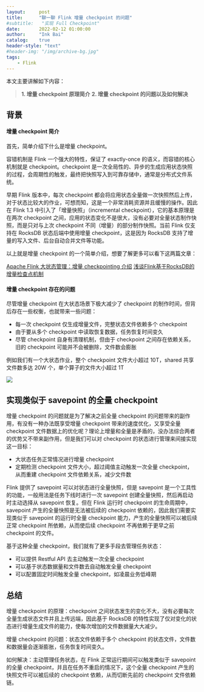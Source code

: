 ```yaml
---
layout:     post
title:      "聊一聊 Flink 增量 checkpoint 的问题"
#subtitle:   "实现 Full Checkpoint"
date:       2022-02-12 01:00:00
author:     "Ink Bai"
catalog:    true
header-style: "text"
#header-img: "/img/archive-bg.jpg"
tags:
    - Flink
---
```


本文主要讲解如下内容：

> **1. 增量 checkpoint 原理简介**
> **2. 增量 checkpoint 的问题以及如何解决**

## 背景
#### 增量 checkpoint 简介
首先，简单介绍下什么是增量 checkpoint。

容错机制是 Flink 一个强大的特性，保证了 exactly-once 的语义，而容错的核心机制就是 checkpoint。checkpoint 是一次全局性的、异步的生成应用状态快照的过程，会周期性的触发，最终把快照写入到可靠存储中，通常是分布式文件系统。

早期 Flink 版本中，每次 checkpoint 都会将应用状态全量做一次快照然后上传，对于状态比较大的作业，可想而知，这是一个非常消耗资源并且缓慢的操作。因此在 Flink 1.3 中引入了「增量快照」（incremental checkpoint），它的基本原理是在两次 checkpoint 之间，应用的状态变化不是很大，没有必要对全量状态制作快照，而是只对与上次 checkpoint 不同（增量）的部分制作快照。当前 Flink 仅支持在 RocksDB 状态后端中使用增量 checkpoint，这是因为 RocksDB 支持了增量的写入文件、后台自动合并文件等功能。

以上就是增量 checkpoint 的一个简单介绍，想要了解更多可以看下这两篇文章：

[Apache Flink 大状态管理：增量 checkpointing 介绍](https://www.jianshu.com/p/9540c0f08c44)
[浅谈Flink基于RocksDB的增量检查点机制](https://blog.csdn.net/nazeniwaresakini/article/details/104220180)

#### 增量 checkpoint 存在的问题
尽管增量 checkpoint 在大状态场景下极大减少了 checkpoint 的制作时间，但背后存在一些权衡，也就带来一些问题：

- 每一次 checkpoint 仅生成增量文件，完整状态文件依赖多个 checkpoint
- 由于要从多个 checkpoint 中读取恢复数据，任务恢复时间变久
- 尽管 checkpoint 自身有清理机制，但由于 checkpoint 之间存在依赖关系，旧的 checkpoint 可能并不会被删除，文件数会膨胀

例如我们有一个大状态作业，整个 checkpoint 文件大小超过 10T，shared 共享文件数多达 20W 个，单个算子的文件大小超过 1T

![](/img/content/state-size.jpg)

## 实现类似于 savepoint 的全量 checkpoint
增量 checkpoint 的问题就是为了解决之前全量 checkpoint 的问题带来的副作用，有没有一种办法既享受增量 checkpoint 带来的速度优化，又享受全量 checkpoint 文件数据上的优化呢？理论上增量和全量是矛盾的，没办法综合两者的优势又不带来副作用，但是我们可以对 checkpoint 的状态进行管理来间接实现这一目标：

- 大状态任务正常情况进行增量 checkpoint
- 定期检测 checkpoint 文件大小，超过阈值主动触发一次全量 checkpoint，从而重建 checkpoint 文件依赖关系，减少文件数

Flink 提供了 savepoint 可以对状态进行全量快照，但是 savepoint 是一个工具性的功能，一般用法是任务下线时进行一次 savepoint 创建全量快照，然后再启动时主动选择从 savepoint 恢复。但在 Flink 运行时 checkpoint 的生命周期中，savepoint 产生的全量快照是无法被后续的 checkpoint 依赖的，因此我们需要实现类似于 savepoint 的运行时全量 checkpoint 能力，产生的全量快照可以被后续正常 checkpoint 所依赖，从而使后续 checkpoint 不再依赖于更早之前 checkpoint 的文件。

基于这种全量 checkpoint，我们就有了更多手段去管理任务状态：

- 可以提供 Restful API 去主动触发一次全量 checkpoint
- 可以基于状态数据量和文件数去自动触发全量 checkpoint
- 可以配置固定时间触发全量 checkpoint，如凌晨业务低峰期

## 总结
增量 checkpoint 的原理：checkpoint 之间状态发生的变化不大，没有必要每次全量生成状态文件并且上传远端，因此基于 RocksDB 的特性实现了仅对变化的状态进行增量生成文件的能力，使每次增加的文件数据量大大减少。

增量 checkpoint 的问题：状态文件依赖于多个 checkpoint 的状态文件，文件数和数据量会逐渐膨胀，任务恢复时间变久。

如何解决：主动管理任务状态，在 Flink 正常运行期间可以触发类似于 savepoint 的全量 checkpoint，并且在任务不重启的情况下，这个全量 checkpoint 产生的快照文件可以被后续的 checkpoint 依赖，从而切断先前的 checkpoint 文件依赖链。
